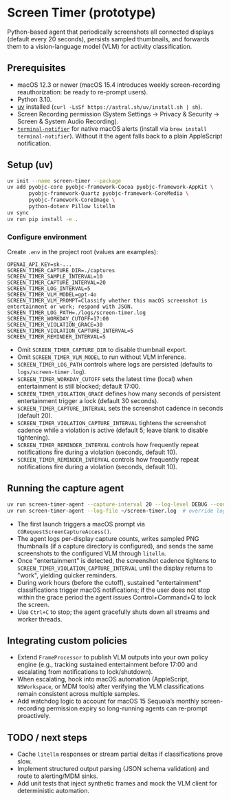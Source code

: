 # Screen Timer (prototype)

Python-based agent that periodically screenshots all connected displays (default every 20 seconds), persists sampled thumbnails, and forwards them to a vision-language model (VLM) for activity classification.

## Prerequisites
- macOS 12.3 or newer (macOS 15.4 introduces weekly screen-recording reauthorization: be ready to re-prompt users).
- Python 3.10.
- [uv](https://github.com/astral-sh/uv) installed (`curl -LsSf https://astral.sh/uv/install.sh | sh`).
- Screen Recording permission (System Settings → Privacy & Security → Screen & System Audio Recording).
- [`terminal-notifier`](https://github.com/julienXX/terminal-notifier) for native macOS alerts (install via `brew install terminal-notifier`). Without it the agent falls back to a plain AppleScript notification.

## Setup (uv)
```bash
uv init --name screen-timer --package
uv add pyobjc-core pyobjc-framework-Cocoa pyobjc-framework-AppKit \
       pyobjc-framework-Quartz pyobjc-framework-CoreMedia \
       pyobjc-framework-CoreImage \
       python-dotenv Pillow litellm
uv sync
uv run pip install -e .
```

### Configure environment
Create `.env` in the project root (values are examples):
```env
OPENAI_API_KEY=sk-...
SCREEN_TIMER_CAPTURE_DIR=./captures
SCREEN_TIMER_SAMPLE_INTERVAL=10
SCREEN_TIMER_CAPTURE_INTERVAL=20
SCREEN_TIMER_LOG_INTERVAL=5
SCREEN_TIMER_VLM_MODEL=gpt-4o
SCREEN_TIMER_VLM_PROMPT=Classify whether this macOS screenshot is entertainment or work; respond with JSON.
SCREEN_TIMER_LOG_PATH=./logs/screen-timer.log
SCREEN_TIMER_WORKDAY_CUTOFF=17:00
SCREEN_TIMER_VIOLATION_GRACE=30
SCREEN_TIMER_VIOLATION_CAPTURE_INTERVAL=5
SCREEN_TIMER_REMINDER_INTERVAL=5
```
- Omit `SCREEN_TIMER_CAPTURE_DIR` to disable thumbnail export.
- Omit `SCREEN_TIMER_VLM_MODEL` to run without VLM inference.
- `SCREEN_TIMER_LOG_PATH` controls where logs are persisted (defaults to `logs/screen-timer.log`).
- `SCREEN_TIMER_WORKDAY_CUTOFF` sets the latest time (local) when entertainment is still blocked; default 17:00.
- `SCREEN_TIMER_VIOLATION_GRACE` defines how many seconds of persistent entertainment trigger a lock (default 30 seconds).
- `SCREEN_TIMER_CAPTURE_INTERVAL` sets the screenshot cadence in seconds (default 20).
- `SCREEN_TIMER_VIOLATION_CAPTURE_INTERVAL` tightens the screenshot cadence while a violation is active (default 5; leave blank to disable tightening).
- `SCREEN_TIMER_REMINDER_INTERVAL` controls how frequently repeat notifications fire during a violation (seconds, default 10).
- `SCREEN_TIMER_REMINDER_INTERVAL` controls how frequently repeat notifications fire during a violation (seconds, default 10).

## Running the capture agent
```bash
uv run screen-timer-agent --capture-interval 20 --log-level DEBUG --console-level INFO
uv run screen-timer-agent --log-file ~/screen-timer.log  # override log path
```
- The first launch triggers a macOS prompt via `CGRequestScreenCaptureAccess()`.
- The agent logs per-display capture counts, writes sampled PNG thumbnails (if a capture directory is configured), and sends the same screenshots to the configured VLM through `litellm`.
- Once "entertainment" is detected, the screenshot cadence tightens to `SCREEN_TIMER_VIOLATION_CAPTURE_INTERVAL` until the display returns to "work", yielding quicker reminders.
- During work hours (before the cutoff), sustained "entertainment" classifications trigger macOS notifications; if the user does not stop within the grace period the agent issues Control+Command+Q to lock the screen.
- Use `Ctrl+C` to stop; the agent gracefully shuts down all streams and worker threads.

## Integrating custom policies
- Extend `FrameProcessor` to publish VLM outputs into your own policy engine (e.g., tracking sustained entertainment before 17:00 and escalating from notifications to lock/shutdown).
- When escalating, hook into macOS automation (AppleScript, `NSWorkspace`, or MDM tools) after verifying the VLM classifications remain consistent across multiple samples.
- Add watchdog logic to account for macOS 15 Sequoia’s monthly screen-recording permission expiry so long-running agents can re-prompt proactively.

## TODO / next steps
- Cache `litellm` responses or stream partial deltas if classifications prove slow.
- Implement structured output parsing (JSON schema validation) and route to alerting/MDM sinks.
- Add unit tests that inject synthetic frames and mock the VLM client for deterministic automation.
